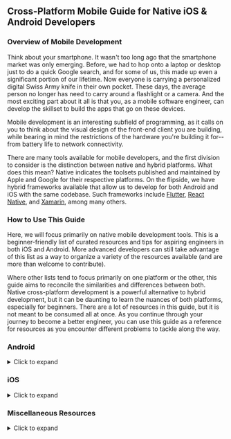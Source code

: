 ## Cross-Platform Mobile Guide for Native iOS & Android Developers

### Overview of Mobile Development
Think about your smartphone. It wasn't too long ago that the smartphone market was only emerging. Before, we had to hop onto a laptop or desktop just to do a quick Google search, and for some of us, this made up even a significant portion of our lifetime. Now everyone is carrying a personalized digital Swiss Army knife in their own pocket. These days, the average person no longer has need to carry around a flashlight or a camera. And the most exciting part about it all is that you, as a mobile software engineer, can develop the skillset to build the apps that go on these devices.

Mobile development is an interesting subfield of programming, as it calls on you to think about the visual design of the front-end client you are building, while bearing in mind the restrictions of the hardware you're building it for--from battery life to network connectivity.

There are many tools available for mobile developers, and the first division to consider is the distinction between native and hybrid platforms. What does this mean? Native indicates the toolsets published and maintained by Apple and Google for their respective platforms. On the flipside, we have hybrid frameworks available that allow us to develop for both Android and iOS with the same codebase. Such frameworks include [Flutter](https://flutter.dev), [React Native](https://facebook.github.io/react-native/), and [Xamarin](https://dotnet.microsoft.com/apps/xamarin), among many others.

### How to Use This Guide
Here, we will focus primarily on native mobile development tools. This is a beginner-friendly list of curated resources and tips for aspiring engineers in both iOS and Android. More advanced developers can still take advantage of this list as a way to organize a variety of the resources available (and are more than welcome to contribute).

Where other lists tend to focus primarily on one platform or the other, this guide aims to reconcile the similarities and differences between both. Native cross-platform development is a powerful alternative to hybrid development, but it can be daunting to learn the nuances of both platforms, especially for beginners. There are a lot of resources in this guide, but it is not meant to be consumed all at once. As you continue through your journey to become a better engineer, you can use this guide as a reference for resources as you encounter different problems to tackle along the way.

### Android
<details>
   <summary>Click to expand</summary>

   #### References
   |Name|Description|
   |:--|:--|
   |[Official Developer Documentation](https://developer.android.com/docs)|
   |[Material Design](https://material.io/design/introduction/#principles)|Visual design guidelines to adhere to as an Android developer|
   |[Google Style Guide for Java](https://google.github.io/styleguide/javaguide.html)|
   |[Official Android Style Guide for Kotlin](https://developer.android.com/kotlin/style-guide)|
   |[Ray Wenderlich Style Guide for Kotlin](https://github.com/raywenderlich/kotlin-style-guide)|
   |[Google Codelabs for Android](https://codelabs.developers.google.com/?cat=Android)|
   |[Google Developers Community](https://developers.google.com)|
   |[Android Developer Roadmap](https://github.com/mobile-roadmap/android-developer-roadmap)|
   |[Overview of Dependency Injection](https://developer.android.com/training/dependency-injection/#kotlin)|
   |[Must Have Libraries](https://github.com/codepath/android_guides/wiki/Must-Have-Libraries)|Detailed guide to using essential third-party Android libraries|

   #### Tools
   |Name|Description|
   |:--|:--|
   |[Dagger 2](https://dagger.dev)|Dependency injection framework for Java and Android, see also: [Hilt](https://developer.android.com/training/dependency-injection/hilt-android)|
   |[Glide](https://github.com/bumptech/glide)|Image loading and displaying library|
   |[Gson](https://github.com/google/gson)|Tool for serializing and deserializing JSON strings into objects|
   |[Koin](https://github.com/InsertKoinIO/koin)|Service locator for Android|
   |[LeakCanary](https://square.github.io/leakcanary/)|Memory leak detection and analysis for Android apps|
   |[OkHttp](https://square.github.io/okhttp/)|Client for making HTTP requests in Android|
   |[Parcelabler](http://www.parcelabler.com)|Web tool for generating Parcelable objects|
   |[Retrofit](https://square.github.io/retrofit/)|Wrapper for OkHttp for making HTTP requests|
   |[Robolectric](https://github.com/robolectric/robolectric)|Simulates instrumented environment within Android unit tests|
   |[RxAndroid](https://github.com/ReactiveX/RxAndroid)|Layer built on top of RxJava for Android-specific components|
   |[RxJava](https://github.com/ReactiveX/RxJava)|Asynchronous programming through observable streams for JVM|

   ##### A note about dependency injection
   You may have noticed tools like Dagger, Hilt, and Koin. As an Android developer, it is important to understand this common technique's significance in reducing code complexity. It is also helpful to note the distinction between a dependency injector and a service locator. For further information, refer to the [dependency injection article](https://developer.android.com/training/dependency-injection) in the Android documentation.

   #### Blogs
   * [Android Developers Blog](https://android-developers.googleblog.com)
   * [Jake Wharton's Blog](https://jakewharton.com/blog/)
   * [ProAndroidDev](https://proandroiddev.com)

   #### Podcasts
   * [Fragmented](https://fragmentedpodcast.com/category/episodes/)
   * [Now in Android](https://open.spotify.com/show/3alx5rvDZgumqA35EWZl18?si=mTGsZbaqQc6P0dMW26_3QA)
   * [Talking Kotlin](https://talkingkotlin.com/posts/)
</details>

### iOS
<details>
   <summary>Click to expand</summary>

   #### References
   |Name|Description|
   |:--|:--|
   |[Official Developer Documentation](https://developer.apple.com/documentation/)|
   |[Apple Human Interface Guidelines](https://developer.apple.com/design/human-interface-guidelines/)|Visual design guidelines to adhere to as an iOS developer|
   |[Google Style Guide for Objective-C](http://google.github.io/styleguide/objcguide.html)|
   |[Google Style Guide for Swift](https://google.github.io/swift/)|
   |[Ray Wenderlich Style Guide for Swift](https://github.com/raywenderlich/swift-style-guide)|
   |[Xcode Shortcuts](https://github.com/roblack/xCodeShortcuts)|
   |[iOS Developer Roadmap](https://github.com/BohdanOrlov/iOS-Developer-Roadmap)|
   |[Apple Developer App](https://apps.apple.com/us/app/apple-developer/id640199958)|
   |[Swift Evolution](https://github.com/apple/swift-evolution)|Document of history and proposals for enhancing and evolving the Swift programming language|

   #### Tools
   |Name|Description|
   |:--|:--|
   |[Alamofire](https://github.com/Alamofire/Alamofire)|Library for making HTTP network requests in iOS|
   |[Build Time Analyzer for Xcode](https://github.com/RobertGummesson/BuildTimeAnalyzer-for-Xcode)|macOS tool to analyze Xcode project build times|
   |[Control Room](https://github.com/twostraws/ControlRoom)|GUI tool built on top of ```simctl``` to control Simulator|
   |[Quick](https://github.com/Quick/Quick)/[Nimble](https://github.com/Quick/Nimble)|Behavioral testing framework as an alternative to XCTest|
   |[Resolver](https://github.com/hmlongco/Resolver)|Dependency injection framework for iOS projects|
   |[RxSwift](https://github.com/ReactiveX/RxSwift)|Asynchronous programming through observable streams, see also: [Combine](https://developer.apple.com/documentation/combine)|
   |[Swiftify](https://swiftify.com)|Auto-converter from Objective-C to Swift|
   |[SwiftLint](https://github.com/realm/SwiftLint)|Linting tool for Swift files in Xcode|
   |[Timelane](http://timelane.tools)|Xcode Instrument to visually profile tasks from Combine and RxSwift|

   #### Blogs
   * [Hacking with Swift](https://www.hackingwithswift.com/articles)
   * [NSHipster](https://nshipster.com)
   * [SwiftLee](https://www.avanderlee.com)
   * [Swift by Sundell Blog](https://www.swiftbysundell.com/articles/)
   * [Use Your Loaf](https://useyourloaf.com)

   #### Podcasts
   * [iOS Dev Discussions - Sean Allen](https://podcasts.apple.com/us/podcast/ios-dev-discussions-sean-allen/id1426167395)*
   * [More Than Just Code](https://mtjc.fireside.fm)
   * [Swiftly Speaking](https://podcasts.apple.com/us/podcast/swiftly-speaking/id1505697997)*
   * [Swift by Sundell Podcast](https://www.swiftbysundell.com/podcast/)*
   * [Swift Over Coffee](https://open.spotify.com/show/2vmugkTgqf7eJAESKLlveG?si=lGGqSmNVQ66KLb7_FqxOrg)
   * [Swift Unwrapped](https://spec.fm/podcasts/swift-unwrapped)
   * [The iPhreaks Show](https://devchat.tv/iphreaks/)

   \* Personal recommendations
</details>

### Miscellaneous Resources
<details>
   <summary>Click to expand</summary>

   #### Cross-Platform Resources
   |Name|Description
   |:--|:--|
   |[Code Passionately Podcast](https://open.spotify.com/show/3fikasGXrSCtzPDONsjPzt)|
   |[Coffee + Coding Podcast](https://robj.me/coffeeandcoding/)|
   |[Inside Facebook Mobile](https://open.spotify.com/show/1NlTm7OkZmcrOPfvlqlBMz)|
   |[Lyft Mobile Podcast](https://podcasts.apple.com/us/podcast/lyft-mobile/id1453587931)|
   |[Mobile DevOps is a thing!](https://open.spotify.com/show/1T7xhZIYqANaXu1UOKrBg8?si=D6zYIzMYR12_ZstED9Q_0g)|
   |[Square Developer YouTube Channel](https://www.youtube.com/squaredev)|
   |[Swift is like Kotlin](http://nilhcem.com/swift-is-like-kotlin/)|Side-by-side comparison between Swift and Kotlin syntax|
   |[The Polyglot Developer Podcast](https://podcasts.apple.com/us/podcast/the-polyglot-developer-podcast/id1070975158)|
   |[The raywenderlich.com Podcast](https://open.spotify.com/show/7FoclmfzgcWDDMSwpNurUi?si=cxq4ILDQR0GCR79t_qhE2w)|

   #### Design Resources
   |Name|Description
   |:--|:--|
   |[Design+Code](https://designcode.io)|Subscription-based website to learn design for programmers and code for designers|

   #### Tools
   |Name|Description|
   |:--|:--|
   |[fastlane](https://fastlane.tools)|Build and release automation tool for mobile apps|
   |[Postman](https://www.getpostman.com)|GUI client for simulating API requests independent of code|
   |[Postwoman](https://postwoman.io)|Web client that with the same functionality that Postman provides|

   #### Version Control
   |Name|Description|
   |:--|:--|
   |[GitFlow](https://datasift.github.io/gitflow/IntroducingGitFlow.html)|
   |[Learn Git Branching](https://learngitbranching.js.org/?locale=en_US)|Helpful interactive GUI to practice Git|
   |Git GUIs|[Fork](https://git-fork.com)<br>[GitKraken](https://www.gitkraken.com/git-client)<br>[Sourcetree](https://www.sourcetreeapp.com)|
</details>

